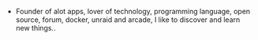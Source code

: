 - Founder of alot apps, lover of technology, programming language, open source, forum, docker, unraid and arcade, I like to discover and learn new things..
  <br>
































































































































































































































































































































































































































































































































































































































































































